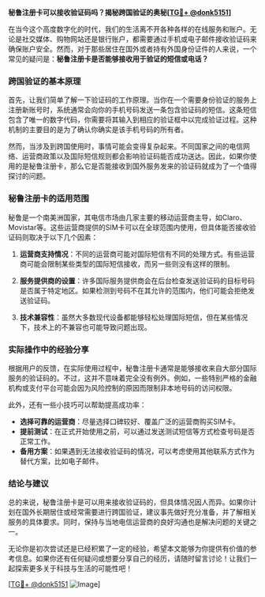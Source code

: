 **秘鲁注册卡可以接收验证码吗？揭秘跨国验证的奥秘[[TG💪+ @donk5151](https://t.me/s/donk5151)]**

在当今这个高度数字化的时代，我们的生活离不开各种各样的在线服务和账户。无论是社交媒体、购物网站还是银行账户，都需要通过手机或电子邮件接收验证码来确保账户安全。然而，对于那些居住在国外或者持有外国身份证件的人来说，一个常见的疑问是：**秘鲁注册卡是否能够接收用于验证的短信或电话？**

### 跨国验证的基本原理

首先，让我们简单了解一下验证码的工作原理。当你在一个需要身份验证的服务上注册新账号时，系统通常会向你的手机号码发送一条包含验证码的短信。这条短信包含了唯一的数字代码，你需要将其输入到相应的验证框中以完成验证过程。这种机制的主要目的是为了确认你确实是该手机号码的所有者。

然而，当涉及到跨国使用时，事情可能会变得复杂起来。不同国家之间的电信网络、运营商政策以及国际短信规则都会影响验证码能否成功送达。因此，如果你使用的是秘鲁注册卡，那么它是否能接收到国外服务发来的验证码就成为了一个值得探讨的问题。

### 秘鲁注册卡的适用范围

秘鲁是一个南美洲国家，其电信市场由几家主要的移动运营商主导，如Claro、Movistar等。这些运营商提供的SIM卡可以在全球范围内使用，但具体能否接收验证码则取决于以下几个因素：

1. **运营商支持情况**：不同的运营商可能对国际短信有不同的处理方式。有些运营商可能会限制某些类型的国际短信接收，而另一些则没有这样的限制。
   
2. **服务提供商的设置**：许多国际服务提供商会在后台检查发送验证码的目标号码是否属于特定地区。如果检测到号码不在其允许的范围内，他们可能会拒绝发送验证码。

3. **技术兼容性**：虽然大多数现代设备都能够轻松处理国际短信，但在某些情况下，技术上的不兼容也可能导致问题出现。

### 实际操作中的经验分享

根据用户的反馈，在实际使用过程中，秘鲁注册卡通常是能够接收来自大部分国际服务的验证码的。不过，这并不意味着完全没有例外。例如，一些特别严格的金融机构或支付平台可能会因为风险控制的原因而限制非本地号码的访问权限。

此外，还有一些小技巧可以帮助提高成功率：

- **选择可靠的运营商**：尽量选择口碑较好、覆盖广泛的运营商购买SIM卡。
- **提前测试**：在正式开始使用之前，可以通过发送测试短信等方式检查号码是否正常工作。
- **备用方案**：如果遇到无法接收验证码的情况，可以考虑使用其他联系方式作为替代方案，比如电子邮件。

### 结论与建议

总的来说，秘鲁注册卡是可以用来接收验证码的，但具体情况因人而异。如果你计划在国外长期居住或经常需要进行跨国验证，建议事先做好充分准备，并了解相关服务的具体要求。同时，保持与当地电信运营商的良好沟通也是解决问题的关键之一。

无论你是初次尝试还是已经积累了一定的经验，希望本文能够为你提供有价值的参考信息。如果你还有任何疑问或想要分享自己的经历，请随时留言讨论！让我们一起探索更多关于科技与生活的可能性吧！

[[TG💪+ @donk5151](https://t.me/s/donk5151) ![Image](https://i.postimg.cc/rwNCRYN7/Snipaste-2025-04-30-17-27-05.png)]